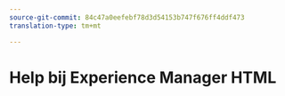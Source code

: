 ```yaml
---
source-git-commit: 84c47a0eefebf78d3d54153b747f676ff4ddf473
translation-type: tm+mt

---
```


# Help bij Experience Manager HTML
